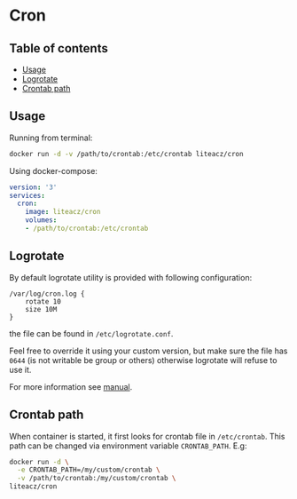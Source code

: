 # Cron

## Table of contents
- [Usage](#usage)
- [Logrotate](#logrotate)
- [Crontab path](#crontab-path)

## Usage

Running from terminal:

```bash
docker run -d -v /path/to/crontab:/etc/crontab liteacz/cron
```

Using docker-compose:
```yaml
version: '3'
services:
  cron:
    image: liteacz/cron
    volumes:
    - /path/to/crontab:/etc/crontab
```

## Logrotate

By default logrotate utility is provided with following configuration:

```
/var/log/cron.log {
    rotate 10
    size 10M
}
```

the file can be found in `/etc/logrotate.conf`.

Feel free to override it using your custom version, but make sure the file has `0644` (is not writable be group or others)
otherwise logrotate will refuse to use it.

For more information see [manual](https://linux.die.net/man/8/logrotate).

## Crontab path

When container is started, it first looks for crontab file in `/etc/crontab`.
This path can be changed via environment variable `CRONTAB_PATH`. E.g:

```bash
docker run -d \
  -e CRONTAB_PATH=/my/custom/crontab \
  -v /path/to/crontab:/my/custom/crontab \
liteacz/cron
```
